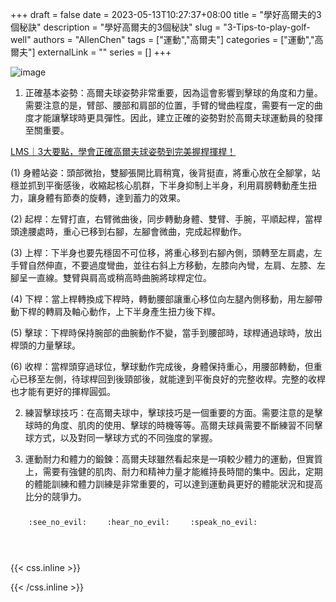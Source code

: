 +++ 
draft = false
date = 2023-05-13T10:27:37+08:00
title = "學好高爾夫的3個秘訣"
description = "學好高爾夫的3個秘訣"
slug = "3-Tips-to-play-golf-well"
authors = "AllenChen"
tags = ["運動","高爾夫"]
categories = ["運動","高爾夫"]
externalLink = ""
series = []
+++

![image](/images/post/A-rabbit-with-big-blue-eyes-playing-golf-with-Van-Gogh-style.jpeg)

1. 正確基本姿勢：高爾夫球姿勢非常重要，因為這會影響到擊球的角度和力量。需要注意的是，臂部、腰部和肩部的位置，手臂的彎曲程度，需要有一定的曲度才能讓擊球時更具彈性。因此，建立正確的姿勢對於高爾夫球運動員的發揮至關重要。
   
[LMS｜3大要點，學會正確高爾夫球姿勢到完美握桿揮桿！](https://bit.ly/3MmQTYD)

(1) 身體站姿：頭部微抬，雙腳張開比肩稍寬，後背挺直，將重心放在全腳掌，站穩並抓到平衡感後，收縮起核心肌群，下半身抑制上半身，利用肩膀轉動產生扭力，讓身體有節奏的旋轉，達到蓄力的效果。

(2) 起桿：左臂打直，右臂微曲後，同步轉動身體、雙臂、手腕，平順起桿，當桿頭達腰處時，重心已移到右腳，左腳會微曲，完成起桿動作。

(3) 上桿：下半身也要先穩固不可位移，將重心移到右腳內側，頭轉至左肩處，左手臂自然伸直，不要過度彎曲，並往右斜上方移動，左膝向內彎，左肩、左膝、左腳呈一直線。雙臂與肩高或稍高時曲腕將球桿定位。

(4) 下桿：當上桿轉換成下桿時，轉動腰部讓重心移位向左腿內側移動，用左腳帶動下桿的轉肩及軸心動作，上下半身產生扭力後下桿。

(5) 擊球：下桿時保持腕部的曲腕動作不變，當手到腰部時，球桿通過球時，放出桿頭的力量擊球。

(6) 收桿：當桿頭穿過球位，擊球動作完成後，身體保持重心，用腰部轉動，但重心已移至左側，待球桿回到後頸部後，就能達到平衡良好的完整收桿。完整的收桿也才能有更好的揮桿圓弧。

2. 練習擊球技巧：在高爾夫球中，擊球技巧是一個重要的方面。需要注意的是擊球時的角度、肌肉的使用、擊球的時機等等。高爾夫球員需要不斷練習不同擊球方式，以及對同一擊球方式的不同強度的掌握。

3. 運動耐力和體力的鍛鍊：高爾夫球雖然看起來是一項較少體力的運動，但實質上，需要有強健的肌肉、耐力和精神力量才能維持長時間的集中。因此，定期的體能訓練和體力訓練是非常重要的，可以達到運動員更好的體能狀況和提高比分的競爭力。


<p><span class="nowrap"><span class="emojify">🙈</span> <code>:see_no_evil:</code></span>  <span class="nowrap"><span class="emojify">🙉</span> <code>:hear_no_evil:</code></span>  <span class="nowrap"><span class="emojify">🙊</span> <code>:speak_no_evil:</code></span></p>
<br>
    

{{< css.inline >}}
<style>
.emojify {
	font-family: Apple Color Emoji, Segoe UI Emoji, NotoColorEmoji, Segoe UI Symbol, Android Emoji, EmojiSymbols;
	font-size: 2rem;
	vertical-align: middle;
}
@media screen and (max-width:650px) {
  .nowrap {
    display: block;
    margin: 25px 0;
  }
}
</style>
{{< /css.inline >}}
